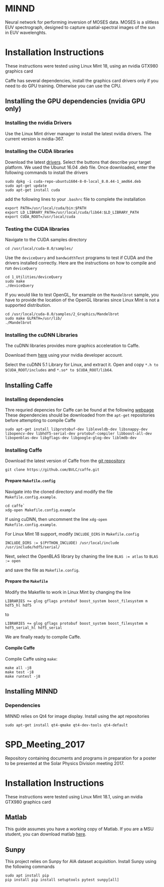 # MINND
Neural network for performing inversion of MOSES data. MOSES is a slitless EUV spectrograph, designed to capture spatial-spectral images of the sun in EUV wavelenghts.

# Installation Instructions

These instructions were tested using Linux Mint 18, using an nvidia GTX980 graphics card

Caffe has several dependencies, install the graphics card drivers only if you need to do GPU training. Otherwise you can use the CPU.

## Installing the GPU dependencies (nvidia GPU only)
### Installing the nvidia Drivers
Use the Linux Mint driver manager to install the latest nvidia drivers. The current version is nvidia-367.

### Installing the CUDA libraries

Download the latest [drivers](https://developer.nvidia.com/cuda-downloads). Select the buttons that describe your target platform. We used the Ubunut 16.04 .deb file. Once downloaded, enter the following commands to install the drivers
```
sudo dpkg -i cuda-repo-ubuntu1604-8-0-local_8.0.44-1_amd64.deb
sudo apt-get update
sudo apt-get install cuda
```

add the following lines to your `.bashrc` file to complete the installation

```
export PATH=/usr/local/cuda/bin:$PATH
export LD_LIBRARY_PATH=/usr/local/cuda/lib64:$LD_LIBRARY_PATH
export CUDA_ROOT=/usr/local/cuda
```

### Testing the CUDA libraries
Navigate to the CUDA samples directory

`cd /usr/local/cuda-8.0/samples/`

Use the `deviceQuery` and `bandwidthTest` programs to test if CUDA and the drivers installed correctly. Here are the instructions on how to compile and run `deviceQuery`
```
cd 1_Utilities/deviceQuery
sudo make
./deviceQuery
```
If you would like to test OpenGL, for example on the `Mandelbrot` sample, you have to provide the location of the OpenGL libraries since Linux Mint is not a supported distribution.
```
cd /usr/local/cuda-8.0/samples/2_Graphics/Mandelbrot
sudo make GLPATH=/usr/lib/
./Mandelbrot
```
### Installing the cuDNN Libraries

The cuDNN libraries provides more graphics acceleration to Caffe.

Download them [here](https://developer.nvidia.com/rdp/cudnn-download) using your nvidia developer account.

Select the cuDNN 5.1 Library for Linux, and extract it. Open and copy `*.h to $CUDA_ROOT/includes` and `*.so* to $CUDA_ROOT/lib64`.

## Installing Caffe

### Installing dependencies
Thre requried depencies for Caffe can be found at the following [webpage](http://caffe.berkeleyvision.org/install_apt.html)
These dependencies should be downloaded from the `apt-get` repositories before attempting to compile Caffe
```
sudo apt-get install libprotobuf-dev libleveldb-dev libsnappy-dev libopencv-dev libhdf5-serial-dev protobuf-compiler libboost-all-dev libopenblas-dev libgflags-dev libgoogle-glog-dev liblmdb-dev
```

### Installing Caffe
Download the latest version of Caffe from the [git repository](https://github.com/BVLC/caffe)

`git clone https://github.com/BVLC/caffe.git`

#### Prepare `Makefile.config`

Navigate into the cloned directory and modify the file `Makefile.config.example`.
```
cd caffe`
xdg-open Makefile.config.example
```
If using cuDNN, then uncomment the line `xdg-open Makefile.config.example`.

For Linux Mint 18 support, modify `INCLUDE_DIRS` in `Makefile.config`

`INCLUDE_DIRS := $(PYTHON_INCLUDE) /usr/local/include /usr/include/hdf5/serial/`

Next, select the OpenBLAS library by chaning the line
`BLAS := atlas`
to
`BLAS := open`

and save the file as `Makefile.config`.

#### Prepare the `Makefile`

Modify the Makefile to work in Linux Mint by changing the line

`LIBRARIES += glog gflags protobuf boost_system boost_filesystem m hdf5_hl hdf5`

to

`LIBRARIES += glog gflags protobuf boost_system boost_filesystem m hdf5_serial_hl hdf5_serial`

We are finally ready to compile Caffe.

#### Compile Caffe

Compile Caffe using `make`:
```
make all -j8
make test -j8
make runtest -j8
```

## Installing MINND

### Dependencies
MINND relies on Qt4 for image display. Install using the apt repositories
```
sudo apt-get install qt4-qmake qt4-dev-tools qt4-default 
```

# SPD_Meeting_2017
Repository containing documents and programs in preparation for a poster to be presented at the Solar Physics Division meeting 2017.

# Installation Instructions
These instructions were tested using Linux Mint 18.1, using an nvidia GTX980 graphics card

## Matlab
This guide assumes you have a working copy of Matlab. If you are a MSU student, you can download matlab [here](http://www.montana.edu/uit/purchase/matlab/index.html).

## Sunpy
This project relies on Sunpy for AIA dataset acquisition. Install Sunpy using the following commands
```
sudo apt install pip
pip install pip install setuptools pytest sunpy[all]
```

